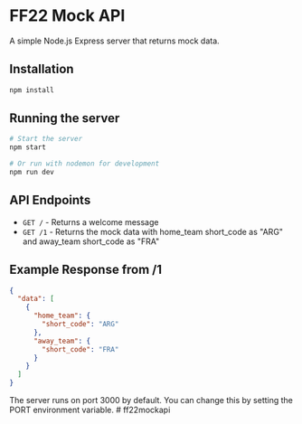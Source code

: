 # FF22 Mock API

A simple Node.js Express server that returns mock data.

## Installation

```bash
npm install
```

## Running the server

```bash
# Start the server
npm start

# Or run with nodemon for development
npm run dev
```

## API Endpoints

- `GET /` - Returns a welcome message
- `GET /1` - Returns the mock data with home_team short_code as "ARG" and away_team short_code as "FRA"

## Example Response from /1

```json
{
  "data": [
    {
      "home_team": {
        "short_code": "ARG"
      },
      "away_team": {
        "short_code": "FRA"
      }
    }
  ]
}
```

The server runs on port 3000 by default. You can change this by setting the PORT environment variable. # ff22mockapi
